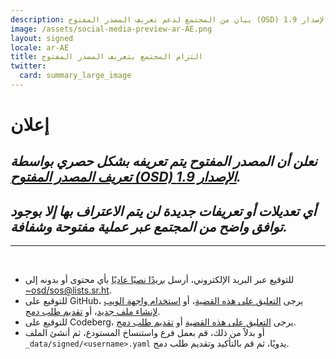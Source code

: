 ```yaml
---
description: بيان من المجتمع لدعم تعريف المصدر المفتوح (OSD) الإصدار 1.9
image: /assets/social-media-preview-ar-AE.png
layout: signed
locale: ar-AE
title: التزام المجتمع بتعريف المصدر المفتوح
twitter:
  card: summary_large_image
---
```

# **إعلان**

## *نعلن أن المصدر المفتوح يتم تعريفه بشكل حصري بواسطة [تعريف المصدر المفتوح (OSD) الإصدار 1.9](https://opensourcedefinition.org/).*

## *أي تعديلات أو تعريفات جديدة لن يتم الاعتراف بها إلا بوجود توافق واضح من المجتمع عبر عملية مفتوحة وشفافة.*

---
<br>

- للتوقيع عبر البريد الإلكتروني، أرسل [بريدًا نصيًا عاديًا](https://useplaintext.email/) بأي محتوى أو بدونه إلى [~osd/sos@lists.sr.ht](mailto:~osd/sos@lists.sr.ht).
- للتوقيع على GitHub، يرجى [التعليق على هذه القضية](https://github.com/OpenSourceDefinition/sos/issues/1)، أو [استخدام واجهة الويب لإنشاء ملف جديد](https://github.com/OpenSourceDefinition/sos/new/main/_data/signed)، أو [تقديم طلب دمج](https://github.com/OpenSourceDefinition/sos/pulls).
- للتوقيع على Codeberg، يرجى [التعليق على هذه القضية](https://codeberg.org/osd/sos/issues/1) أو [تقديم طلب دمج](https://codeberg.org/osd/sos/pulls).
- أو بدلاً من ذلك، قم بعمل فرع واستنساخ المستودع، ثم أنشئ الملف `_data/signed/<username>.yaml` يدويًا، ثم قم بالتأكيد وتقديم طلب دمج.